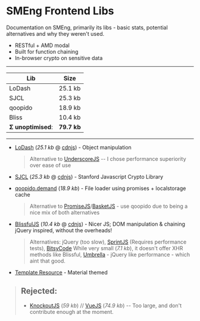 # SMEng Frontend Libs

Documentation on SMEng, primarily its libs - basic stats, potential alternatives and why they weren't used.

- RESTful + AMD modal
- Built for function chaining
- In-browser crypto on sensitive data

- - -

| Lib           | Size          |
| ------------- |:-------------:|
| LoDash| 25.1 kb|
| SJCL| 25.3 kb |
| qoopido| 18.9 kb       |
| Bliss| 10.4 kb       |
| **Σ unoptimised**:| **79.7 kb**       |
- - -

- [LoDash](https://github.com/lodash/lodash/) (_25.1 kb_ @ [cdnjs](https://cdnjs.cloudflare.com/ajax/libs/lodash.js/4.17.4/lodash.min.js)) - Object manipulation
     > Alternative to [UnderscoreJS](https://github.com/jashkenas/underscore) -- I chose performance superiority over ease of use 

- [SJCL](https://github.com/bitwiseshiftleft/sjcl) (_25.3 kb_ @ [cdnjs](https://cdnjs.cloudflare.com/ajax/libs/sjcl/1.0.6/sjcl.min.js)) - Stanford Javascript Crypto Library

- [qoopido.demand](https://github.com/dlueth/qoopido.demand) (_18.9 kb_) - File loader using promises + localstorage cache
     > Alternative to [PromiseJS](https://www.promisejs.org/)/[BasketJS](https://addyosmani.com/basket.js/) - use qoopido due to being a nice mix of both alternatives
     
- [BlissfulJS](https://github.com/leaverou/bliss/) (_10.4 kb_ @ [cdnjs](https://cdnjs.cloudflare.com/ajax/libs/blissfuljs/1.0.4/bliss.min.js)) - Nicer JS; DOM manipulation & chaining jQuery inspired, without the overheads!
     > Alternatives: jQuery (too slow), [SprintJS](https://github.com/bendc/sprint) (Requires performance tests), [BitsyCode](https://www.bitsycode.com/) While very small (_7.1 kb_), it doesn't offer XHR methods like Blissful, [Umbrella](https://github.com/franciscop/umbrella) - jQuery like performance - which aint that good.

- [Template Resource](http://foundation.zurb.com/building-blocks/) - Material themed

> ## Rejected:
> - [KnockoutJS](http://knockoutjs.com/index.html) (_59 kb_) // [VueJS](https://github.com/vuejs/vue) (_74.9 kb_) -- Too large, and don't contribute enough at the moment.
